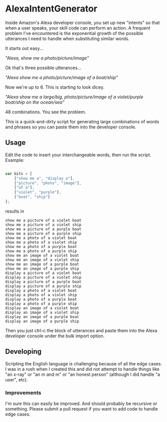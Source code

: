 # AlexaIntentGenerator

Inside Amazon's Alexa developer console, you set up new "intents" so that when a user speaks, your skill code can perform an action. A frequent problem I've encountered is the exponential growth of the possible utterances I 
need to handle when substituting similar words. 

It starts out easy...

*"Alexa, show me a photo/picture/image"*

Ok that's three possible utterances...

*"Alexa show me a photo/picture/image of a boat/ship"*

Now we're up to 6. This is starting to look dicey.

*"Alexa show me a large/big, photo/picture/image of a violet/purple boat/ship on the ocean/sea"*

48 combinations. You see the problem.

This is a quick-and-dirty script for generating large combinations of words and phrases so you can paste them into the developer console.

## Usage

Edit the code to insert your interchangeable words, then run the script. Example:

```javascript

var bits = [
	["show me a", "display a"],
	["picture", "photo", "image"],
	["of a"],
	["violet", "purple"],
	["boat", "ship"]
];
```
results in 
```
show me a picture of a violet boat
show me a picture of a violet ship
show me a picture of a purple boat
show me a picture of a purple ship
show me a photo of a violet boat
show me a photo of a violet ship
show me a photo of a purple boat
show me a photo of a purple ship
show me an image of a violet boat
show me an image of a violet ship
show me an image of a purple boat
show me an image of a purple ship
display a picture of a violet boat
display a picture of a violet ship
display a picture of a purple boat
display a picture of a purple ship
display a photo of a violet boat
display a photo of a violet ship
display a photo of a purple boat
display a photo of a purple ship
display an image of a violet boat
display an image of a violet ship
display an image of a purple boat
display an image of a purple ship
```

Then you just ctrl-c the block of utterances and paste them into the Alexa developer console under the bulk import option.

## Developing

Scripting the English language is challenging because of all the edge cases. I was in a rush when I created this and did not attempt to handle things like "an x-ray" or "an m and m" or "an honest person" (although I did handle "a user", etc).

### Improvements

I'm sure this can easily be improved. And should probably be recursive or something. Please submit a pull request if you want to add code to handle edge cases.


